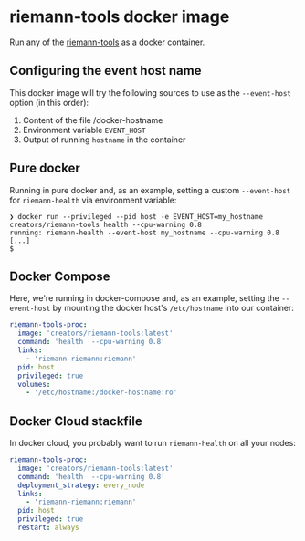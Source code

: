 # riemann-tools docker image

Run any of the [riemann-tools](https://github.com/riemann/riemann-tools) as a docker container.

## Configuring the event host name

This docker image will try the following sources to use as the `--event-host` option (in this order):

1. Content of the file /docker-hostname
2. Environment variable `EVENT_HOST`
3. Output of running ``hostname`` in the container


## Pure docker

Running in pure docker and, as an example, setting a custom `--event-host` for `riemann-health` via environment variable:

```shell
❯ docker run --privileged --pid host -e EVENT_HOST=my_hostname creators/riemann-tools health --cpu-warning 0.8
running: riemann-health --event-host my_hostname --cpu-warning 0.8
[...]
$
```

## Docker Compose

Here, we're running in docker-compose and, as an example, setting the `--event-host` by mounting the docker host's `/etc/hostname` into our container:

```yaml
riemann-tools-proc:
  image: 'creators/riemann-tools:latest'
  command: 'health  --cpu-warning 0.8'
  links:
    - 'riemann-riemann:riemann'
  pid: host
  privileged: true
  volumes:
    - '/etc/hostname:/docker-hostname:ro'
```


## Docker Cloud stackfile

In docker cloud, you probably want to run `riemann-health` on all your nodes:

```yaml
riemann-tools-proc:
  image: 'creators/riemann-tools:latest'
  command: 'health  --cpu-warning 0.8'
  deployment_strategy: every_node
  links:
    - 'riemann-riemann:riemann'
  pid: host
  privileged: true
  restart: always
```
